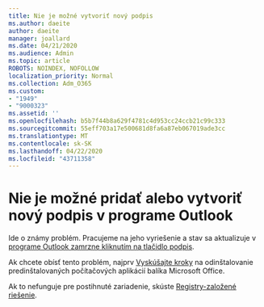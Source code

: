 ```yaml
---
title: Nie je možné vytvoriť nový podpis
ms.author: daeite
author: daeite
manager: joallard
ms.date: 04/21/2020
ms.audience: Admin
ms.topic: article
ROBOTS: NOINDEX, NOFOLLOW
localization_priority: Normal
ms.collection: Adm_O365
ms.custom:
- "1949"
- "9000323"
ms.assetid: ''
ms.openlocfilehash: b5b7f44b8a629f4781c4d953cc24ccb21c99c333
ms.sourcegitcommit: 55eff703a17e500681d8fa6a87eb067019ade3cc
ms.translationtype: MT
ms.contentlocale: sk-SK
ms.lasthandoff: 04/22/2020
ms.locfileid: "43711358"
---
```

# <a name="cannot-add-or-create-a-new-signature-in-outlook"></a>Nie je možné pridať alebo vytvoriť nový podpis v programe Outlook

Ide o známy problém. Pracujeme na jeho vyriešenie a stav sa aktualizuje v [programe Outlook zamrzne kliknutím na tlačidlo podpis](https://support.office.com/article/c70b36c2-66ca-401c-ab45-f29a46495d02).

Ak chcete obísť tento problém, najprv [Vyskúšajte kroky](https://support.office.com/article/c70b36c2-66ca-401c-ab45-f29a46495d02) na odinštalovanie predinštalovaných počítačových aplikácií balíka Microsoft Office. 

Ak to nefunguje pre postihnuté zariadenie, skúste [Registry-založené riešenie](https://support.office.com/article/c70b36c2-66ca-401c-ab45-f29a46495d02).